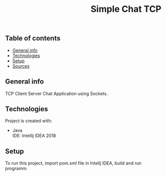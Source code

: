 <h1 align="right">Simple Chat TCP</h1><br>

## Table of contents
* [General info](#general-info)
* [Technologies](#technologies)
* [Setup](#setup)
* [Sources](#sources)

## General info
TCP Client Server Chat Application using Sockets.

## Technologies
Project is created with:
* Java  
IDE: Intellij IDEA 2018

## Setup
To run this project, import pom.xml file in Intellj IDEA, build and run programm.
